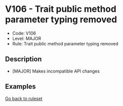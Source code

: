 # V106 - Trait public method parameter typing removed

* Code: V106
* Level: MAJOR
* Rule: Trait public method parameter typing removed

## Description

* [MAJOR] Makes incompatible API changes

## Examples

[Go back to ruleset](../README.md)